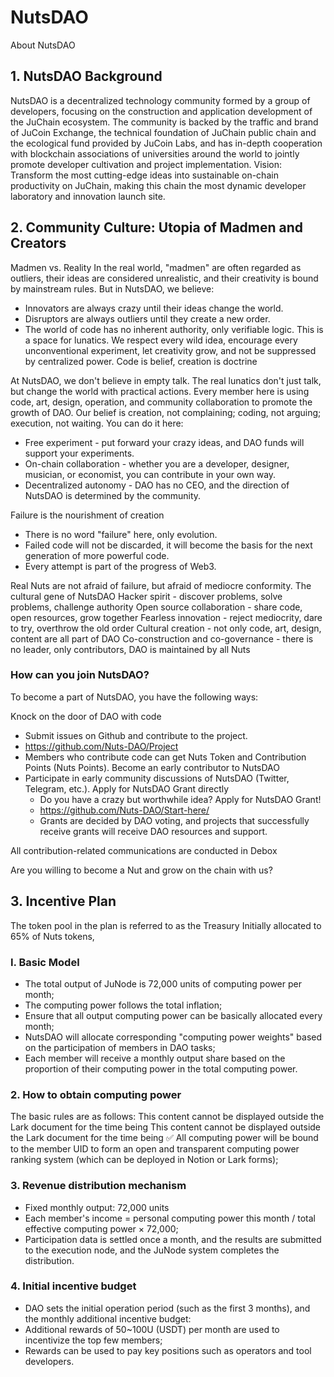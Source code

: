 # NutsDAO
About NutsDAO

## 1. NutsDAO Background
NutsDAO is a decentralized technology community formed by a group of developers, focusing on the construction and application development of the JuChain ecosystem.
The community is backed by the traffic and brand of JuCoin Exchange, the technical foundation of JuChain public chain and the ecological fund provided by JuCoin Labs, and has in-depth cooperation with blockchain associations of universities around the world to jointly promote developer cultivation and project implementation.
Vision: Transform the most cutting-edge ideas into sustainable on-chain productivity on JuChain, making this chain the most dynamic developer laboratory and innovation launch site.

## 2. Community Culture: Utopia of Madmen and Creators
Madmen vs. Reality
In the real world, "madmen" are often regarded as outliers, their ideas are considered unrealistic, and their creativity is bound by mainstream rules. But in NutsDAO, we believe:
  - Innovators are always crazy until their ideas change the world.
  - Disruptors are always outliers until they create a new order.
  - The world of code has no inherent authority, only verifiable logic.
  This is a space for lunatics. We respect every wild idea, encourage every unconventional experiment, let creativity grow, and not be suppressed by centralized power.
Code is belief, creation is doctrine

At NutsDAO, we don't believe in empty talk. The real lunatics don't just talk, but change the world with practical actions.
Every member here is using code, art, design, operation, and community collaboration to promote the growth of DAO.
Our belief is creation, not complaining; coding, not arguing; execution, not waiting.
You can do it here:
  
  - Free experiment - put forward your crazy ideas, and DAO funds will support your experiments.
  - On-chain collaboration - whether you are a developer, designer, musician, or economist, you can contribute in your own way.
  - Decentralized autonomy - DAO has no CEO, and the direction of NutsDAO is determined by the community.

  Failure is the nourishment of creation
  - There is no word "failure" here, only evolution.
  - Failed code will not be discarded, it will become the basis for the next generation of more powerful code.
  - Every attempt is part of the progress of Web3.
    
Real Nuts are not afraid of failure, but afraid of mediocre conformity.
The cultural gene of NutsDAO
Hacker spirit - discover problems, solve problems, challenge authority
Open source collaboration - share code, open resources, grow together
Fearless innovation - reject mediocrity, dare to try, overthrow the old order
Cultural creation - not only code, art, design, content are all part of DAO
Co-construction and co-governance - there is no leader, only contributors, DAO is maintained by all Nuts

### How can you join NutsDAO?

To become a part of NutsDAO, you have the following ways:

  Knock on the door of DAO with code
  - Submit issues on Github and contribute to the project.
  - https://github.com/Nuts-DAO/Project
  - Members who contribute code can get Nuts Token and Contribution Points (Nuts Points).
Become an early contributor to NutsDAO
- Participate in early community discussions of NutsDAO (Twitter, Telegram, etc.).
  Apply for NutsDAO Grant directly
  - Do you have a crazy but worthwhile idea? Apply for NutsDAO Grant!
  - https://github.com/Nuts-DAO/Start-here/
  - Grants are decided by DAO voting, and projects that successfully receive grants will receive DAO resources and support.

All contribution-related communications are conducted in Debox

Are you willing to become a Nut and grow on the chain with us?

## 3. Incentive Plan
The token pool in the plan is referred to as the Treasury
Initially allocated to 65% of Nuts tokens,

### I. Basic Model
  
  - The total output of JuNode is 72,000 units of computing power per month;
  - The computing power follows the total inflation;
  - Ensure that all output computing power can be basically allocated every month;
  - NutsDAO will allocate corresponding "computing power weights" based on the participation of members in DAO tasks;
  - Each member will receive a monthly output share based on the proportion of their computing power in the total computing power.

### 2. How to obtain computing power
The basic rules are as follows:
This content cannot be displayed outside the Lark document for the time being
This content cannot be displayed outside the Lark document for the time being
✅ All computing power will be bound to the member UID to form an open and transparent computing power ranking system (which can be deployed in Notion or Lark forms);

### 3. Revenue distribution mechanism
  
  - Fixed monthly output: 72,000 units
  - Each member's income = personal computing power this month / total effective computing power × 72,000;
  - Participation data is settled once a month, and the results are submitted to the execution node, and the JuNode system completes the distribution.

### 4. Initial incentive budget
  
  - DAO sets the initial operation period (such as the first 3 months), and the monthly additional incentive budget:
  - Additional rewards of 50~100U (USDT) per month are used to incentivize the top few members;
  - Rewards can be used to pay key positions such as operators and tool developers.

